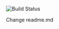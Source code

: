 

![Build Status](https://github.com/VladVynnyk/actions-task/actions/workflows/the_third_task.yml/badge.svg?branch=main)



Change readme.md 
